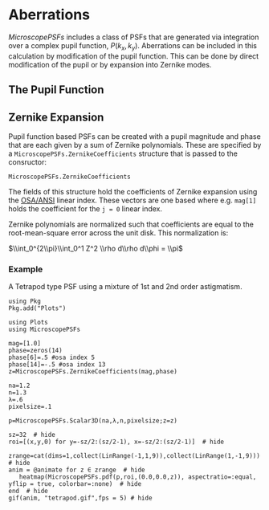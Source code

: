 # Aberrations

*MicroscopePSFs* includes a class of PSFs that are generated via integration over a complex pupil function, $P(k_x,k_y)$. Aberrations can be included in this calculation by modification of the pupil function.  This can be done by direct modification of the pupil or by expansion into Zernike modes.  

## The Pupil Function 




## Zernike Expansion

Pupil function based PSFs can be created with a pupil magnitude and phase that are each given by a sum of Zernike polynomials.  These are specified by a `MicroscopePSFs.ZernikeCoefficients` structure that is passed to the consructor:

```@docs
MicroscopePSFs.ZernikeCoefficients
```

The fields of this structure hold the coefficients of Zernike expansion using the [OSA/ANSI](https://en.wikipedia.org/wiki/Zernike_polynomials#OSA/ANSI_standard_indices) linear index.  These vectors are one based where e.g. `mag[1]` holds the coefficient for the `j = 0` linear index.  

Zernike polynomials are normalized such that coefficients are equal to the root-mean-square error across the unit disk.  This normalization is:

$\\int_0^{2\\pi}\\int_0^1 Z^2  \\rho d\\rho d\\phi = \\pi$


### Example 

A Tetrapod type PSF using a mixture of 1st and 2nd order astigmatism. 
```@setup
using Pkg
Pkg.add("Plots")
```

```@example
using Plots
using MicroscopePSFs

mag=[1.0]
phase=zeros(14)
phase[6]=.5 #osa index 5
phase[14]=-.5 #osa index 13
z=MicroscopePSFs.ZernikeCoefficients(mag,phase)

na=1.2
n=1.3
λ=.6 
pixelsize=.1

p=MicroscopePSFs.Scalar3D(na,λ,n,pixelsize;z=z)

sz=32  # hide
roi=[(x,y,0) for y=-sz/2:(sz/2-1), x=-sz/2:(sz/2-1)]  # hide

zrange=cat(dims=1,collect(LinRange(-1,1,9)),collect(LinRange(1,-1,9)))  # hide
anim = @animate for z ∈ zrange  # hide
   heatmap(MicroscopePSFs.pdf(p,roi,(0.0,0.0,z)), aspectratio=:equal, yflip = true, colorbar=:none)  # hide
end  # hide
gif(anim, "tetrapod.gif",fps = 5) # hide
```


